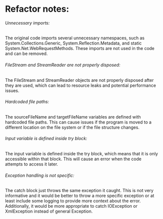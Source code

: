 # Refactor notes:
###### Unnecessary imports:
The original code imports several unnecessary namespaces, such as System.Collections.Generic, System.Reflection.Metadata, and static System.Net.WebRequestMethods. These imports are not used in the code and can be removed.

###### FileStream and StreamReader are not properly disposed:
The FileStream and StreamReader objects are not properly disposed after they are used, which can lead to resource leaks and potential performance issues.

###### Hardcoded file paths:
The sourceFileName and targetFileName variables are defined with hardcoded file paths. This can cause issues if the program is moved to a different location on the file system or if the file structure changes.

###### Input variable is defined inside try block:
The input variable is defined inside the try block, which means that it is only accessible within that block. This will cause an error when the code attempts to access it later.

###### Exception handling is not specific:
The catch block just throws the same exception it caught. This is not very informative and it would be better to throw a more specific exception or at least include some logging to provide more context about the error. Additionally, it would be more appropriate to catch IOException or XmlException instead of general Exception.
